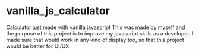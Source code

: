 # vanilla_js_calculator
Calculator just made with vanilla javascript
This was made by myself and the purpose of this project is to improve my javascript skills as a developer.
I made sure that would work in any kind of display too, so that this project would be better for UI/UX.
